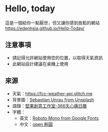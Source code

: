 # Hello, today
這是一個給你一點厭世，但又讓你感到放鬆的網站  
https://edenhsia.github.io/Hello-Today/

## 注意事項
- 請記得允許網站使用您的位置，以取得天氣資訊
- 此網站設計建議在桌機上使用

## 來源
- 天氣：https://fcc-weather-api.glitch.me
- 背景圖：[Sebastian Unrau from Unsplash](https://images.unsplash.com/photo-1448375240586-882707db888b?ixlib=rb-1.2.1&auto=format&fit=crop&w=1500&q=80)
- 語錄：[堅果創意工作室-366天心痛日曆](https://www.books.com.tw/products/0010837933?sloc=main)
- 字體：
    - 英文：[Roboto Mono from Google Fonts](https://fonts.google.com/specimen/Roboto+Mono)
    - 中文：[open 粉圓](https://justfont.com/huninn/)